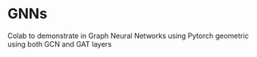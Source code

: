 # GNNs
Colab to demonstrate in Graph Neural Networks using Pytorch geometric using both GCN and GAT layers
